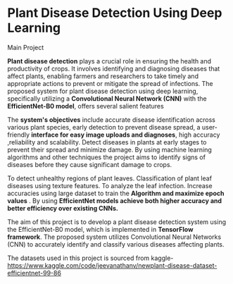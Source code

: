 # Plant Disease Detection Using Deep Learning
Main Project

**Plant disease detection** plays a crucial role in ensuring the health and productivity of crops. It involves identifying and diagnosing diseases that affect plants, enabling farmers and researchers to take timely and appropriate actions to prevent or mitigate the spread of infections. The proposed system for plant disease detection using deep learning, specifically utilizing a **Convolutional Neural Network (CNN)** with the **EfficientNet-B0 model**, offers several salient features

The **system's objectives** include accurate disease identification across various plant species, early detection to prevent disease spread, a user-friendly **interface for easy image uploads and diagnoses**, high accuracy ,reliability and scalability. Detect diseases in plants at early stages to prevent their spread and minimize damage. By using machine learning  algorithms and other techniques the project aims to identify signs of diseases before they cause significant damage to crops.

To detect unhealthy regions of plant leaves. Classification of plant leaf diseases using texture features. To analyze the leaf infection. Increase accuracies using large dataset to train the **Algorithm and maximize epoch values** . By using **EfficientNet models achieve both higher accuracy and better efficiency over existing CNNs.**


The aim of this project is to develop a plant disease detection system using the EfficientNet-B0 model, which is implemented in **TensorFlow framework**. The proposed system utilizes Convolutional Neural Networks (CNN) to accurately identify and classify various diseases affecting plants.

The datasets used in this project is sourced from kaggle-https://www.kaggle.com/code/jeevanathanv/newplant-disease-dataset-efficientnet-99-86
